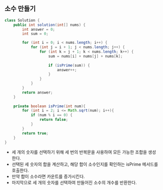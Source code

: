 ## 소수 만들기

```java
class Solution {
    public int solution(int[] nums) {
        int answer = 0;
        int sum = 0;

        for (int i = 0; i < nums.length; i++) {
            for (int j = i + 1; j < nums.length; j++) {
                for (int k = j + 1; k < nums.length; k++) {
                    sum = nums[i] + nums[j] + nums[k];
                    
                    if (isPrime(sum)) {
                        answer++;
                    }
                }
            }
        }
        return answer;
    }
        
    private boolean isPrime(int num){
        for (int i = 2; i <= Math.sqrt(num); i++){
            if (num % i == 0) {
                return false;
            }
        }
        return true;
    } 
}
```

* 세 개의 숫자를 선택하기 위해 세 번의 반복문을 사용하여 모든 가능한 조합을 생성한다.
* 선택된 세 숫자의 합을 계산하고, 해당 합이 소수인지를 확인하는 isPrime 메서드를 호출한다.
* 만약 합이 소수라면 카운트를 증가시킨다.
* 마지막으로 세 개의 숫자를 선택하여 만들어진 소수의 개수를 반환한다.